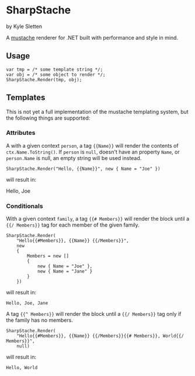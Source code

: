 # SharpStache
by Kyle Sletten

A [mustache](http://mustache.github.io) renderer for .NET built with performance and style in mind.

## Usage

    var tmp = /* some template string */;
    var obj = /* some object to render */;
    SharpStache.Render(tmp, obj);


## Templates

This is not yet a full implementation of the mustache templating system, but the following things are supported:

### Attributes

A with a given context `person`, a tag `{{Name}}` will render the contents of `ctx.Name.ToString()`. If `person` is `null`, doesn't have an property `Name`, or `person.Name` is null, an empty string will be used instead.

    SharpStache.Render("Hello, {{Name}}", new { Name = "Joe" })
    
will result in:

   Hello, Joe

### Conditionals

With a given context `family`, a tag `{{# Members}}` will render the block until a `{{/ Members}}` tag for each member of the given family.

    SharpStache.Render(
        "Hello{{#Members}}, {{Name}} {{/Members}}",
        new
        {
            Members = new []
            {
                new { Name = "Joe" },
                new { Name = "Jane" }
            }
        })

will result in:

    Hello, Joe, Jane

A tag `{{^ Members}}` will render the block until a `{{/ Members}}` tag only if the family has no members.

    SharpStache.Render(
        "Hello{{#Members}}, {{Name}} {{/Members}}{{# Members}}, World{{/ Members}}",
        null)

will result in:

    Hello, World
